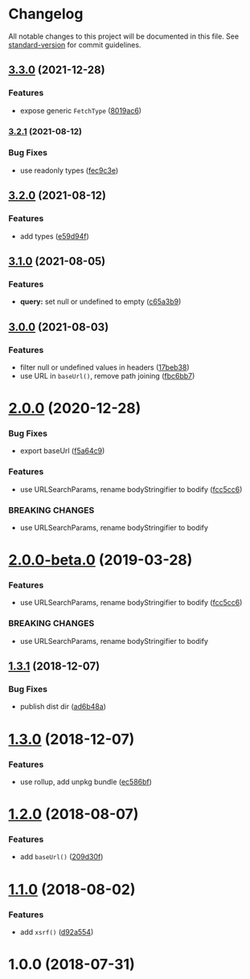 # Changelog

All notable changes to this project will be documented in this file. See [standard-version](https://github.com/conventional-changelog/standard-version) for commit guidelines.

## [3.3.0](https://github.com/ambar/create-fetch/compare/v3.2.1...v3.3.0) (2021-12-28)


### Features

* expose generic `FetchType` ([8019ac6](https://github.com/ambar/create-fetch/commit/8019ac63c9d569c2be5b6acd585e02c710ab4202))

### [3.2.1](https://github.com/ambar/create-fetch/compare/v3.2.0...v3.2.1) (2021-08-12)


### Bug Fixes

* use readonly types ([fec9c3e](https://github.com/ambar/create-fetch/commit/fec9c3e028193da496033e400579f6048c59bbd4))

## [3.2.0](https://github.com/ambar/create-fetch/compare/v3.1.0...v3.2.0) (2021-08-12)


### Features

* add types ([e59d94f](https://github.com/ambar/create-fetch/commit/e59d94fad3561fb43834baeacd93fc2eaf1d9051))

## [3.1.0](https://github.com/ambar/create-fetch/compare/v3.0.0...v3.1.0) (2021-08-05)


### Features

* **query:** set null or undefined to empty ([c65a3b9](https://github.com/ambar/create-fetch/commit/c65a3b980dbfeff17d559b070649c97aee2b24fd))

## [3.0.0](https://github.com/ambar/create-fetch/compare/v2.0.0...v3.0.0) (2021-08-03)


### Features

* filter null or undefined values in headers ([17beb38](https://github.com/ambar/create-fetch/commit/17beb38c06bfad21bd1fc7322688989db7d6dc20))
* use URL in `baseUrl()`, remove path joining ([fbc6bb7](https://github.com/ambar/create-fetch/commit/fbc6bb73a0379659b88aaaf52d80bcf47535fe56))

# [2.0.0](https://github.com/ambar/create-fetch/compare/v1.3.1...v2.0.0) (2020-12-28)


### Bug Fixes

* export baseUrl ([f5a64c9](https://github.com/ambar/create-fetch/commit/f5a64c9))


### Features

* use URLSearchParams, rename bodyStringifier to bodify ([fcc5cc6](https://github.com/ambar/create-fetch/commit/fcc5cc6))


### BREAKING CHANGES

* use URLSearchParams, rename bodyStringifier to bodify



# [2.0.0-beta.0](https://github.com/ambar/create-fetch/compare/v1.3.2...v2.0.0-beta.0) (2019-03-28)


### Features

* use URLSearchParams, rename bodyStringifier to bodify ([fcc5cc6](https://github.com/ambar/create-fetch/commit/fcc5cc6))


### BREAKING CHANGES

* use URLSearchParams, rename bodyStringifier to bodify



<a name="1.3.1"></a>
## [1.3.1](https://github.com/ambar/create-fetch/compare/v1.3.0...v1.3.1) (2018-12-07)


### Bug Fixes

* publish dist dir ([ad6b48a](https://github.com/ambar/create-fetch/commit/ad6b48a))



<a name="1.3.0"></a>
# [1.3.0](https://github.com/ambar/create-fetch/compare/v1.2.0...v1.3.0) (2018-12-07)


### Features

* use rollup, add unpkg bundle ([ec586bf](https://github.com/ambar/create-fetch/commit/ec586bf))



<a name="1.2.0"></a>
# [1.2.0](https://github.com/ambar/create-fetch/compare/v1.1.0...v1.2.0) (2018-08-07)


### Features

* add `baseUrl()` ([209d30f](https://github.com/ambar/create-fetch/commit/209d30f))



<a name="1.1.0"></a>
# [1.1.0](https://github.com/ambar/create-fetch/compare/v1.0.0...v1.1.0) (2018-08-02)


### Features

* add `xsrf()` ([d92a554](https://github.com/ambar/create-fetch/commit/d92a554))



<a name="1.0.0"></a>
# 1.0.0 (2018-07-31)
